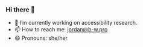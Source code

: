 ### Hi there 👋

- 🔭 I’m currently working on accessibility research. 
- 📫 How to reach me: jordan@b-w.pro
- 😄 Pronouns: she/her
